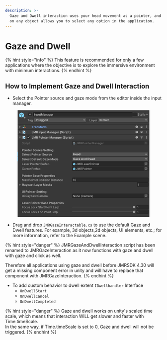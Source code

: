 ```yaml
---
description: >-
  Gaze and Dwell interaction uses your head movement as a pointer, and focusing
  on any object allows you to select any option in the application.
---
```


# Gaze and Dwell

{% hint style="info" %}
This feature is recommended for only a few applications where the objective is to explore the immersive environment with minimum interactions.&#x20;
{% endhint %}

## How to Implement Gaze and Dwell Interaction&#x20;

* Select the Pointer source and gaze mode from the editor inside the input manager.

<figure><img src="../../.gitbook/assets/image (39).png" alt=""><figcaption></figcaption></figure>

* Drag and drop `JMRGazeInteractable.cs` to use the default Gaze and Dwell features. For example, 3d objects,2d objects, UI elements, etc.; for more information, refer to the Example scene.

{% hint style="danger" %}
JMRGazeAndDwellInteraction script has been renamed to JMRGazeInteraction as it now functions with gaze and dwell with gaze and click as well.

Therefore all applications using gaze and dwell before JMRSDK 4.30 will get a missing component error in unity and will have to replace that component with JMRGazeInteraction.
{% endhint %}

* To add custom behavior to dwell extent `IDwellhandler` Interface
  * `OnDwellStart`
  * `OnDwellCancel`
  * `OnDwellCompleted`

{% hint style="danger" %}
Gaze and dwell works on unity's scaled time scale, which means that interaction WILL get slower and faster with Time.timeScale.\
In the same way, if Time.timeScale is set to 0, Gaze and dwell will not be triggered.
{% endhint %}

